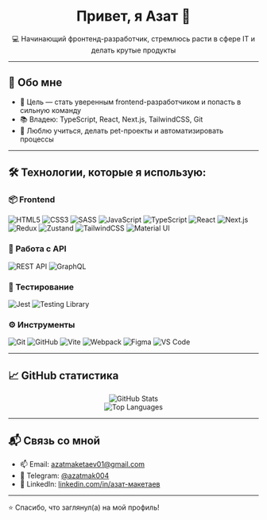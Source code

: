 <h1 align="center">Привет, я Азат 👋</h1>
<p align="center">💻 Начинающий фронтенд-разработчик, стремлюсь расти в сфере IT и делать крутые продукты</p>

---

## 🧠 Обо мне

- 🎯 Цель — стать уверенным frontend-разработчиком и попасть в сильную команду
- 📚 Владею: TypeScript, React, Next.js, TailwindCSS, Git
- 🌱 Люблю учиться, делать pet-проекты и автоматизировать процессы

---

## 🛠️ Технологии, которые я использую:

### 📦 Frontend
![HTML5](https://img.shields.io/badge/-HTML5-E34F26?logo=html5&logoColor=fff)
![CSS3](https://img.shields.io/badge/-CSS3-1572B6?logo=css3)
![SASS](https://img.shields.io/badge/-SASS-CC6699?logo=sass&logoColor=fff)
![JavaScript](https://img.shields.io/badge/-JavaScript-F7DF1E?logo=javascript&logoColor=000)
![TypeScript](https://img.shields.io/badge/-TypeScript-3178C6?logo=typescript)
![React](https://img.shields.io/badge/-React-61DAFB?logo=react&logoColor=000)
![Next.js](https://img.shields.io/badge/-Next.js-000?logo=next.js)
![Redux](https://img.shields.io/badge/-Redux-764ABC?logo=redux&logoColor=fff)
![Zustand](https://img.shields.io/badge/-Zustand-000?logo=Zustand)
![TailwindCSS](https://img.shields.io/badge/-TailwindCSS-06B6D4?logo=tailwindcss)
![Material UI](https://img.shields.io/badge/-Material_UI-007FFF?logo=mui)

### 🔌 Работа с API
![REST API](https://img.shields.io/badge/-REST_API-000000?logo=api)
![GraphQL](https://img.shields.io/badge/-GraphQL-E10098?logo=graphql)

### 🧪 Тестирование
![Jest](https://img.shields.io/badge/-Jest-C21325?logo=jest)
![Testing Library](https://img.shields.io/badge/-React_Testing_Library-E33332?logo=testing-library)

### ⚙️ Инструменты
![Git](https://img.shields.io/badge/-Git-F05032?logo=git&logoColor=fff)
![GitHub](https://img.shields.io/badge/-GitHub-181717?logo=github)
![Vite](https://img.shields.io/badge/-Vite-646CFF?logo=vite)
![Webpack](https://img.shields.io/badge/-Webpack-8DD6F9?logo=webpack)
![Figma](https://img.shields.io/badge/-Figma-F24E1E?logo=figma)
![VS Code](https://img.shields.io/badge/-VS_Code-007ACC?logo=visual-studio-code)

---

## 📈 GitHub статистика

<p align="center">
  <img src="https://github-readme-stats.vercel.app/api?username=azatmak004&show_icons=true&theme=radical" alt="GitHub Stats" />
  <br />
  <img src="https://github-readme-stats.vercel.app/api/top-langs/?username=azatmak004&layout=compact&theme=radical" alt="Top Languages" />
</p>

---

## 📬 Связь со мной

- 📫 Email: [azatmaketaev01@gmail.com](mailto:azatmaketaev01@gmail.com)  
- 💬 Telegram: [@azatmak004](https://t.me/azatmak004)  
- 💼 LinkedIn: [linkedin.com/in/азат-макетаев](https://www.linkedin.com/in/%D0%B0%D0%B7%D0%B0%D1%82-%D0%BC%D0%B0%D0%BA%D0%B5%D1%82%D0%B0%D0%B5%D0%B2-919b01350/)

---

⭐️ Спасибо, что заглянул(а) на мой профиль!
